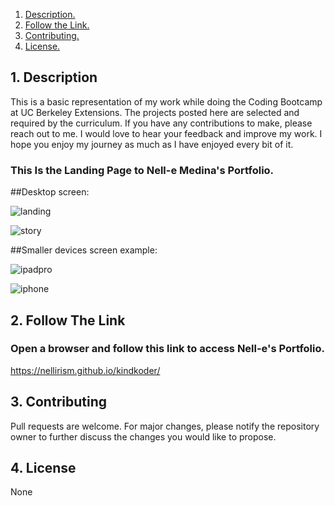 1. [ Description. ](#desc)
2. [ Follow the Link. ](#urlz)
3. [ Contributing. ](#contributing)
4. [ License. ](#license)

<a name="desc"></a>
## 1. Description

This is a basic representation of my work while doing the Coding Bootcamp at UC Berkeley Extensions. The projects posted here are selected and required by the curriculum. 
If you have any contributions to make, please reach out to me. I would love to hear your feedback and improve my work. I hope you enjoy my journey as much as I have enjoyed every bit of it.  

### This Is the Landing Page to Nell-e Medina's Portfolio.


##Desktop screen:

![landing](https://user-images.githubusercontent.com/71202250/124401443-79d84880-dcde-11eb-81f1-b797751a45db.JPG)

![story](https://user-images.githubusercontent.com/71202250/124401451-852b7400-dcde-11eb-9cd8-e7f5d5c93ad3.jpg)

##Smaller devices screen example:

![ipadpro](https://user-images.githubusercontent.com/71202250/124372726-61feb700-dc41-11eb-978f-9780948efb5e.JPG)

![iphone](https://user-images.githubusercontent.com/71202250/124373300-17336e00-dc46-11eb-85df-63c95ee33b12.JPG)



<a name="urlz"></a>
## 2. Follow The Link

### Open a browser and follow this link to access Nell-e's Portfolio.


https://nellirism.github.io/kindkoder/


<a name="contributing"></a>
## 3. Contributing
Pull requests are welcome. For major changes, please notify the repository owner to further discuss the changes you would like to propose. 

<a name="license"></a>
## 4. License
None
